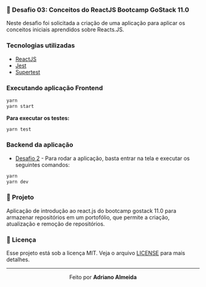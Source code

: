 ### :rocket: Desafio 03: Conceitos do ReactJS Bootcamp GoStack 11.0
Neste desafio foi solicitada a criação de uma aplicação para aplicar os conceitos iniciais aprendidos sobre Reacts.JS.

### Tecnologias utilizadas

- [ReactJS](https://pt-br.reactjs.org/)
- [Jest](https://www.npmjs.com/package/jest)
- [Supertest](https://www.npmjs.com/package/supertest)


### Executando aplicação Frontend

```js
yarn
yarn start
```

**Para executar os testes:**

```js
yarn test
```

### Backend da aplicação

- [Desafio 2](https://github.com/adrianoluisalmeida/desafio-02-gostack11) - Para rodar a aplicação, basta entrar na tela e executar os seguintes comandos:

```js
yarn
yarn dev
```

### :muscle: Projeto

Aplicação de introdução ao react.js do bootcamp gostack 11.0 para armazenar repositórios em um portofólio, que permite a criação, atualização e remoção de repositórios.


### :memo: Licença 

Esse projeto está sob a licença MIT. Veja o arquivo [LICENSE](LICENSE.md) para mais detalhes.

---

<p align="center">Feito  por <strong>Adriano Almeida</p>
